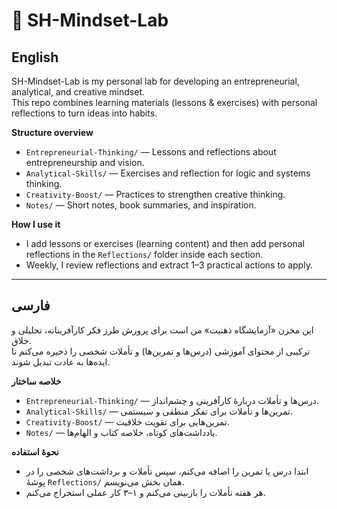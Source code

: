 # 🧠 SH-Mindset-Lab

## English
SH-Mindset-Lab is my personal lab for developing an entrepreneurial, analytical, and creative mindset.  
This repo combines learning materials (lessons & exercises) with personal reflections to turn ideas into habits.

**Structure overview**
- `Entrepreneurial-Thinking/` — Lessons and reflections about entrepreneurship and vision.
- `Analytical-Skills/` — Exercises and reflection for logic and systems thinking.
- `Creativity-Boost/` — Practices to strengthen creative thinking.
- `Notes/` — Short notes, book summaries, and inspiration.

**How I use it**
- I add lessons or exercises (learning content) and then add personal reflections in the `Reflections/` folder inside each section.
- Weekly, I review reflections and extract 1–3 practical actions to apply.

---

## فارسی
این مخزن «آزمایشگاه ذهنیت» من است برای پرورش طرز فکر کارآفرینانه، تحلیلی و خلاق.  
ترکیبی از محتوای آموزشی (درس‌ها و تمرین‌ها) و تأملات شخصی را ذخیره می‌کنم تا ایده‌ها به عادت تبدیل شوند.

**خلاصه ساختار**
- `Entrepreneurial-Thinking/` — درس‌ها و تأملات دربارهٔ کارآفرینی و چشم‌انداز.  
- `Analytical-Skills/` — تمرین‌ها و تأملات برای تفکر منطقی و سیستمی.  
- `Creativity-Boost/` — تمرین‌هایی برای تقویت خلاقیت.  
- `Notes/` — یادداشت‌های کوتاه، خلاصه کتاب و الهام‌ها.

**نحوهٔ استفاده**
- ابتدا درس یا تمرین را اضافه می‌کنم، سپس تأملات و برداشت‌های شخصی را در پوشهٔ `Reflections/` همان بخش می‌نویسم.  
- هر هفته تأملات را بازبینی می‌کنم و ۱–۳ کار عملی استخراج می‌کنم.
